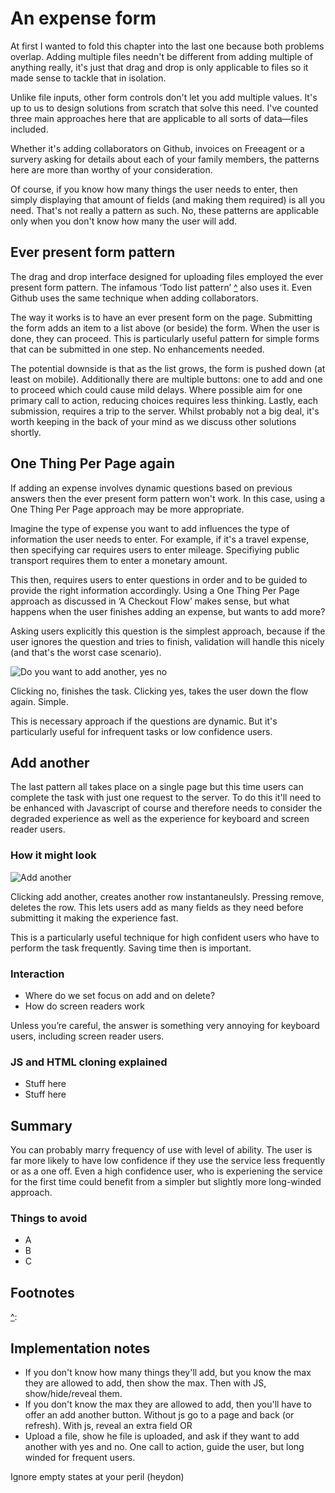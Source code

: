 # An expense form

At first I wanted to fold this chapter into the last one because both problems overlap. Adding multiple files needn't be different from adding multiple of anything really, it's just that drag and drop is only applicable to files so it made sense to tackle that in isolation.

Unlike file inputs, other form controls don't let you add multiple values. It's up to us to design solutions from scratch that solve this need. I've counted three main approaches here that are applicable to all sorts of data&mdash;files included.

Whether it's adding collaborators on Github, invoices on Freeagent or a survery asking for details about each of your family members, the patterns here are more than worthy of your consideration.

Of course, if you know how many things the user needs to enter, then simply displaying that amount of fields (and making them required) is all you need. That's not really a pattern as such. No, these patterns are applicable only when you don't know how many the user will add.

## Ever present form pattern

The drag and drop interface designed for uploading files employed the ever present form pattern. The infamous ‘Todo list pattern’ [^] also uses it. Even Github uses the same technique when adding collaborators.

The way it works is to have an ever present form on the page. Submitting the form adds an item to a list above (or beside) the form. When the user is done, they can proceed. This is particularly useful pattern for simple forms that can be submitted in one step. No enhancements needed.

The potential downside is that as the list grows, the form is pushed down (at least on mobile). Additionally there are multiple buttons: one to add and one to proceed which could cause mild delays. Where possible aim for one primary call to action, reducing choices requires less thinking. Lastly, each submission, requires a trip to the server. Whilst probably not a big deal, it's worth keeping in the back of your mind as we discuss other solutions shortly.

## One Thing Per Page again

If adding an expense involves dynamic questions based on previous answers then the ever present form pattern won't work. In this case, using a One Thing Per Page approach may be more appropriate.

Imagine the type of expense you want to add influences the type of information the user needs to enter. For example, if it's a travel expense, then specifying car requires users to enter mileage. Specifiying public transport requires them to enter a monetary amount.

This then, requires users to enter questions in order and to be guided to provide the right information accordingly. Using a One Thing Per Page approach as discussed in ‘A Checkout Flow’ makes sense, but what happens when the user finishes adding an expense, but wants to add more?

Asking users explicitly this question is the simplest approach, because if the user ignores the question and tries to finish, validation will handle this nicely (and that's the worst case scenario).

![Do you want to add another, yes no](.)

Clicking no, finishes the task. Clicking yes, takes the user down the flow again. Simple.

This is necessary approach if the questions are dynamic. But it's particularly useful for infrequent tasks or low confidence users.

## Add another

The last pattern all takes place on a single page but this time users can complete the task with just one request to the server. To do this it'll need to be enhanced with Javascript of course and therefore needs to consider the degraded experience as well as the experience for keyboard and screen reader users.

### How it might look

![Add another](.)

Clicking add another, creates another row instantaneulsly. Pressing remove, deletes the row. This lets users add as many fields as they need before submitting it making the experience fast.

This is a particularly useful technique for high confident users who have to perform the task frequently. Saving time then is important.

### Interaction

- Where do we set focus on add and on delete?
- How do screen readers work

Unless you’re careful, the answer is something very annoying for keyboard users, including screen reader users.

### JS and HTML cloning explained

- Stuff here
- Stuff here

## Summary

You can probably marry frequency of use with level of ability. The user is far more likely to have low confidence if they use the service less frequently or as a one off. Even a high confidence user, who is experiening the service for the first time could benefit from a simpler but slightly more long-winded approach.

### Things to avoid

- A
- B
- C

## Footnotes

[^]:
[^]:
[^]:

## Implementation notes

- If you don't know how many things they'll add, but you know the max they are allowed to add, then show the max. Then with JS, show/hide/reveal them.
- If you don't know the max they are allowed to add, then you'll have to offer an add another button. Without js go to a page and back (or refresh). With js, reveal an extra field OR
- Upload a file, show he file is uploaded, and ask if they want to add another with yes and no. One call to action, guide the user, but long winded for frequent users.

Ignore empty states at your peril (heydon)
